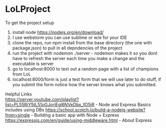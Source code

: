 # LoLProject

To get the project setup

1) install node https://nodejs.org/en/download/  
2) I use webstorm you can use sublime or w/e for your IDE  
3) clone the repo, run npm install from the base directory (the one with package.json) to pull in all depndencies of the project  
4) run the project with nodemon ./server  - nodemon makes it so you dont have to refresh the server each time you make a change and the executable is server  
5) go to localhost:8000 to test out a random page with a list of champions from LoL  
6) localhost:8000/form is just a test form that we will use later to do stuff, if you submit the form notice how the server knows what you submitted.  


Helpful Links  
https://server.youtube.com/playlist?list=PL55RiY5tL51oGJorjEgl6NVeDbx_fO5jR  - Node and Express Basics includes using DBs
https://school.scotch.io/build-a-nodejs-website?from=single   - Building a basic app with Node + Express  
https://expressjs.com/en/guide/using-middleware.html   - About Express  
